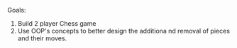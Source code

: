 Goals:
1. Build 2 player Chess game 
2. Use OOP's concepts to better design the additiona nd removal of pieces and their moves.